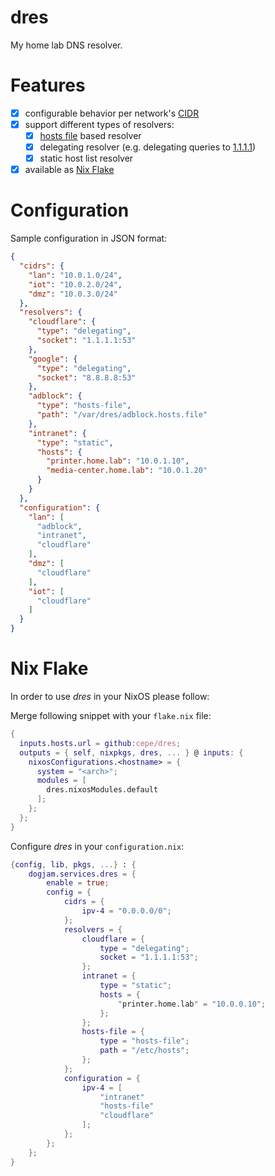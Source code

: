 # dres

My home lab DNS resolver.

# Features

- [x] configurable behavior per network's [CIDR](https://en.wikipedia.org/wiki/Classless_Inter-Domain_Routing)
- [x] support different types of resolvers:
    - [x] [hosts file](https://en.wikipedia.org/wiki/Hosts_(file)) based resolver
    - [x] delegating resolver (e.g. delegating queries to [1.1.1.1](https://1.1.1.1/))
    - [x] static host list resolver
- [x] available as [Nix Flake](https://nixos.wiki/wiki/Flakes)

# Configuration

Sample configuration in JSON format:

```json
{
  "cidrs": {
    "lan": "10.0.1.0/24",
    "iot": "10.0.2.0/24",
    "dmz": "10.0.3.0/24"
  },
  "resolvers": {
    "cloudflare": {
      "type": "delegating",
      "socket": "1.1.1.1:53"
    },
    "google": {
      "type": "delegating",
      "socket": "8.8.8.8:53"
    },
    "adblock": {
      "type": "hosts-file",
      "path": "/var/dres/adblock.hosts.file"
    },
    "intranet": {
      "type": "static",
      "hosts": {
        "printer.home.lab": "10.0.1.10",
        "media-center.home.lab": "10.0.1.20"
      }
    }
  },
  "configuration": {
    "lan": [
      "adblock",
      "intranet",
      "cloudflare"
    ],
    "dmz": [
      "cloudflare"
    ],
    "iot": [
      "cloudflare"
    ]
  }
}
```

# Nix Flake

In order to use _dres_ in your NixOS please follow:

Merge following snippet with your `flake.nix` file:

  ```nix
  {
    inputs.hosts.url = github:cepe/dres;
    outputs = { self, nixpkgs, dres, ... } @ inputs: {
      nixosConfigurations.<hostname> = {
        system = "<arch>";
        modules = [
          dres.nixosModules.default
        ];
      };
    };
  }
  ```

Configure _dres_ in your `configuration.nix`:
```nix
{config, lib, pkgs, ...} : {
    dogjam.services.dres = {
        enable = true;
        config = {
            cidrs = {
                ipv-4 = "0.0.0.0/0";
            };
            resolvers = {
                cloudflare = {
                    type = "delegating";
                    socket = "1.1.1.1:53";
                };
                intranet = {
                    type = "static";
                    hosts = {
                        "printer.home.lab" = "10.0.0.10";
                    };
                };
                hosts-file = {
                    type = "hosts-file";
                    path = "/etc/hosts";
                };
            };
            configuration = {
                ipv-4 = [
                    "intranet"
                    "hosts-file"
                    "cloudflare"
                ];
            };
        };
    };
}
```
